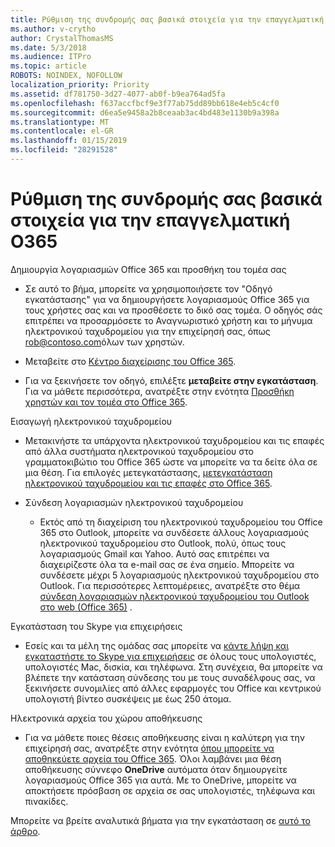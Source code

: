 ```yaml
---
title: Ρύθμιση της συνδρομής σας βασικά στοιχεία για την επαγγελματική O365
ms.author: v-crytho
author: CrystalThomasMS
ms.date: 5/3/2018
ms.audience: ITPro
ms.topic: article
ROBOTS: NOINDEX, NOFOLLOW
localization_priority: Priority
ms.assetid: df781750-3d27-4077-ab0f-b9ea764ad5fa
ms.openlocfilehash: f637accfbcf9e3f77ab75dd89bb618e4eb5c4cf0
ms.sourcegitcommit: d6ea5e9458a2b8ceaab3ac4bd483e1130b9a398a
ms.translationtype: MT
ms.contentlocale: el-GR
ms.lasthandoff: 01/15/2019
ms.locfileid: "28291528"
---
```

# <a name="setting-up-your-o365-business-essentials-subscription"></a>Ρύθμιση της συνδρομής σας βασικά στοιχεία για την επαγγελματική O365

Δημιουργία λογαριασμών Office 365 και προσθήκη του τομέα σας
  
- Σε αυτό το βήμα, μπορείτε να χρησιμοποιήσετε τον "Οδηγό εγκατάστασης" για να δημιουργήσετε λογαριασμούς Office 365 για τους χρήστες σας και να προσθέσετε το δικό σας τομέα. Ο οδηγός σάς επιτρέπει να προσαρμόσετε το Αναγνωριστικό χρήστη και το μήνυμα ηλεκτρονικού ταχυδρομείου για την επιχείρησή σας, όπως [rob@contoso.com](mailto:rob@contoso.com)όλων των χρηστών.
    
- Μεταβείτε στο [Κέντρο διαχείρισης του Office 365](https://login.partner.microsoftonline.cn/).
    
- Για να ξεκινήσετε τον οδηγό, επιλέξτε **μεταβείτε στην εγκατάσταση**. Για να μάθετε περισσότερα, ανατρέξτε στην ενότητα [Προσθήκη χρηστών και τον τομέα στο Office 365](https://support.office.com/en-US/Article/Add-users-and-domain-to-Office-365-6383f56d-3d09-4dcb-9b41-b5f5a5efd611).
    
Εισαγωγή ηλεκτρονικού ταχυδρομείου
  
- Μετακινήστε τα υπάρχοντα ηλεκτρονικού ταχυδρομείου και τις επαφές από άλλα συστήματα ηλεκτρονικού ταχυδρομείου στο γραμματοκιβώτιο του Office 365 ώστε να μπορείτε να τα δείτε όλα σε μια θέση. Για επιλογές μετεγκατάστασης, [μετεγκατάσταση ηλεκτρονικού ταχυδρομείου και τις επαφές στο Office 365](https://support.office.com/en-US/Article/Migrate-email-and-contacts-to-Office-365-a3e3bddb-582e-4133-8670-e61b9f58627e).
    
- Σύνδεση λογαριασμών ηλεκτρονικού ταχυδρομείου
    
  - Εκτός από τη διαχείριση του ηλεκτρονικού ταχυδρομείου του Office 365 στο Outlook, μπορείτε να συνδέσετε άλλους λογαριασμούς ηλεκτρονικού ταχυδρομείου στο Outlook, πολύ, όπως τους λογαριασμούς Gmail και Yahoo. Αυτό σας επιτρέπει να διαχειρίζεστε όλα τα e-mail σας σε ένα σημείο. Μπορείτε να συνδέσετε μέχρι 5 λογαριασμούς ηλεκτρονικού ταχυδρομείου στο Outlook. Για περισσότερες λεπτομέρειες, ανατρέξτε στο θέμα [σύνδεση λογαριασμών ηλεκτρονικού ταχυδρομείου του Outlook στο web (Office 365)](https://support.office.com/en-US/Article/Connect-email-accounts-in-Outlook-on-the-web-Office-365-d7012ff0-924f-4f78-8aca-c3912d886c4d) . 
    
Εγκατάσταση του Skype για επιχειρήσεις
  
- Εσείς και τα μέλη της ομάδας σας μπορείτε να [κάντε λήψη και εγκαταστήστε το Skype για επιχειρήσεις](https://support.office.com/en-US/Article/download-and-install-Skype-for-Business-8a0d4da8-9d58-44f9-9759-5c8f340cb3fb) σε όλους τους υπολογιστές, υπολογιστές Mac, δισκία, και τηλέφωνα. Στη συνέχεια, θα μπορείτε να βλέπετε την κατάσταση σύνδεσης του με τους συναδέλφους σας, να ξεκινήσετε συνομιλίες από άλλες εφαρμογές του Office και κεντρικού υπολογιστή βίντεο συσκέψεις με έως 250 άτομα. 
    
Ηλεκτρονικά αρχεία του χώρου αποθήκευσης
  
- Για να μάθετε ποιες θέσεις αποθήκευσης είναι η καλύτερη για την επιχείρησή σας, ανατρέξτε στην ενότητα [όπου μπορείτε να αποθηκεύετε αρχεία του Office 365](https://support.office.com/article/c7c20284-bc94-47f4-9728-d28e9daf0790.aspx). Όλοι λαμβάνει μια θέση αποθήκευσης σύννεφο **OneDrive** αυτόματα όταν δημιουργείτε λογαριασμούς Office 365 για αυτά. Με το OneDrive, μπορείτε να αποκτήσετε πρόσβαση σε αρχεία σε σας υπολογιστές, τηλέφωνα και πινακίδες. 
    
Μπορείτε να βρείτε αναλυτικά βήματα για την εγκατάσταση σε [αυτό το άρθρο](https://support.office.com/en-US/Article/set-up-Office-365-for-business-6a3a29a0-e616-4713-99d1-15eda62d04fa#ID0EAAAABAAA=Business_Essentials).
  

